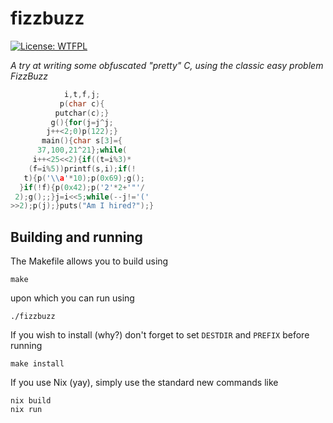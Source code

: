 # fizzbuzz

[![License: WTFPL](https://img.shields.io/badge/License-WTFPL-brightgreen.svg)](http://www.wtfpl.net/about/)

*A try at writing some obfuscated "pretty" C, using the classic easy problem
FizzBuzz*

```c
            i,t,f,j;
           p(char c){
          putchar(c);}
         g(){for(j=j^j;
        j++<2;0)p(122);}
       main(){char s[3]={
      37,100,21^21};while(
     i++<25<<2){if((t=i%3)*
    (f=i%5))printf(s,i);if(!
   t){p('\\a'*10);p(0x69);g();
  }if(!f){p(0x42);p('2'*2+'"'/
 2);g();;}j=i<<5;while(--j!='('
>>2);p(j);}puts("Am I hired?");}
```

## Building and running

The Makefile allows you to build using

    make

upon which you can run using

    ./fizzbuzz

If you wish to install (why?) don't forget to set `DESTDIR` and `PREFIX` before
running

    make install

If you use Nix (yay), simply use the standard new commands like

    nix build
    nix run
